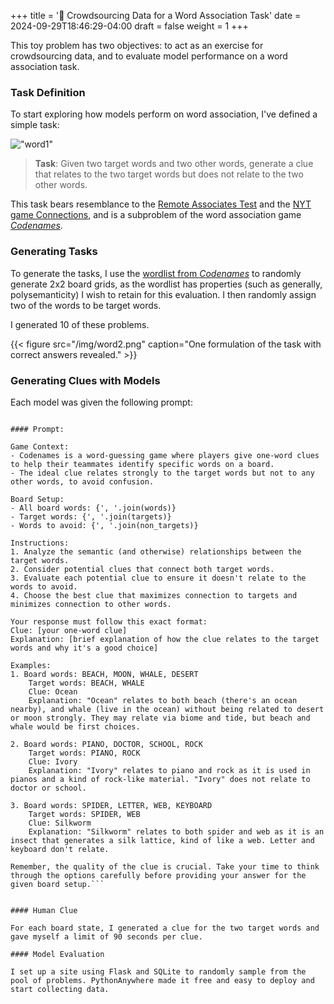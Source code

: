 +++
title = '🚧 Crowdsourcing Data for a Word Association Task'
date = 2024-09-29T18:46:29-04:00
draft = false
weight = 1
+++

This toy problem has two objectives: to act as an exercise for crowdsourcing data, and to evaluate model performance on a word association task.

### Task Definition

To start exploring how models perform on word association, I've defined a simple task: 

!["word1"](/img/word1.png)

> **Task**: Given two target words and two other words, generate a clue that relates to the two target words but does not relate to the two other words.

This task bears resemblance to the [Remote Associates Test]("https://www.remote-associates-test.com/") and the [NYT game Connections](https://www.nytimes.com/games/connections), and is a subproblem of the word association game [*Codenames*](https://gillandsiphon.github.io/posts/codenames-primer/). 


### Generating Tasks

To generate the tasks, I use the [wordlist from *Codenames*](https://github.com/Gullesnuffs/Codenames/blob/master/wordlist-eng.txt) to randomly generate 2x2 board grids, as the wordlist has properties (such as generally, polysemanticity) I wish to retain for this evaluation. I then randomly assign two of the words to be target words.

I generated 10 of these problems.

{{< figure src="/img/word2.png" caption="One formulation of the task with correct answers revealed." >}}


### Generating Clues with Models

Each model was given the following prompt:

```You are an AI assistant specialized in generating clues for the game Codenames. Your task is to create a single-word clue that connects two target words while avoiding any connection to other words on the board.

#### Prompt: 

Game Context:
- Codenames is a word-guessing game where players give one-word clues to help their teammates identify specific words on a board.
- The ideal clue relates strongly to the target words but not to any other words, to avoid confusion.

Board Setup:
- All board words: {', '.join(words)}
- Target words: {', '.join(targets)}
- Words to avoid: {', '.join(non_targets)}

Instructions:
1. Analyze the semantic (and otherwise) relationships between the target words.
2. Consider potential clues that connect both target words.
3. Evaluate each potential clue to ensure it doesn't relate to the words to avoid.
4. Choose the best clue that maximizes connection to targets and minimizes connection to other words.

Your response must follow this exact format:
Clue: [your one-word clue]
Explanation: [brief explanation of how the clue relates to the target words and why it's a good choice]

Examples:
1. Board words: BEACH, MOON, WHALE, DESERT
    Target words: BEACH, WHALE
    Clue: Ocean
    Explanation: "Ocean" relates to both beach (there's an ocean nearby), and whale (live in the ocean) without being related to desert or moon strongly. They may relate via biome and tide, but beach and whale would be first choices. 

2. Board words: PIANO, DOCTOR, SCHOOL, ROCK
    Target words: PIANO, ROCK
    Clue: Ivory
    Explanation: "Ivory" relates to piano and rock as it is used in pianos and a kind of rock-like material. "Ivory" does not relate to doctor or school. 

3. Board words: SPIDER, LETTER, WEB, KEYBOARD
    Target words: SPIDER, WEB
    Clue: Silkworm
    Explanation: "Silkworm" relates to both spider and web as it is an insect that generates a silk lattice, kind of like a web. Letter and keyboard don't relate.

Remember, the quality of the clue is crucial. Take your time to think through the options carefully before providing your answer for the given board setup.```


#### Human Clue

For each board state, I generated a clue for the two target words and gave myself a limit of 90 seconds per clue. 

#### Model Evaluation

I set up a site using Flask and SQLite to randomly sample from the pool of problems. PythonAnywhere made it free and easy to deploy and start collecting data.


